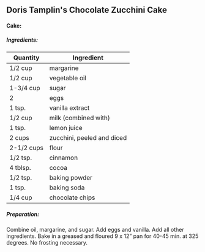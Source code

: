 ## Doris Tamplin's Chocolate Zucchini Cake

#### Cake:

##### Ingredients:

|Quantity            |    Ingredient|
|------------------- | -------------------------------------|
|1/2 cup             | margarine|
|1/2 cup             | vegetable oil|
|1-3/4 cup           | sugar|
|2                   | eggs|
|1 tsp.              | vanilla extract|
|1/2 cup             | milk (combined with)|
|1 tsp.              | lemon juice|
|2 cups              | zucchini, peeled and diced|
|2-1/2 cups          | flour|
|1/2 tsp.            | cinnamon|
|4 tblsp.            | cocoa|
|1/2 tsp.            | baking powder|
|1 tsp.              | baking soda|
|1/4 cup             | chocolate chips|

##### Preparation:

Combine oil, margarine, and sugar.  Add eggs and vanilla. Add all other ingredients.
Bake in a greased and floured 9 x 12” pan for 40-45 min. at 325 degrees.
No frosting necessary.
